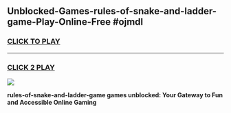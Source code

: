 
## Unblocked-Games-rules-of-snake-and-ladder-game-Play-Online-Free #ojmdl
<h3>
<a href="https://us.freeplayer.one?title=rules-of-snake-and-ladder-game&ref=10M">CLICK TO PLAY</a></h3>
<hr>

<h3>
<a href="https://us.freeplayer.one?title=rules-of-snake-and-ladder-game&ref=10M">CLICK 2 PLAY</a>
  
</h3>

<a href="https://us.freeplayer.one?title=rules-of-snake-and-ladder-game&ref=10M"><img src="https://clearcache.store/games.png"></a>


**rules-of-snake-and-ladder-game games unblocked: Your Gateway to Fun and Accessible Online Gaming**
